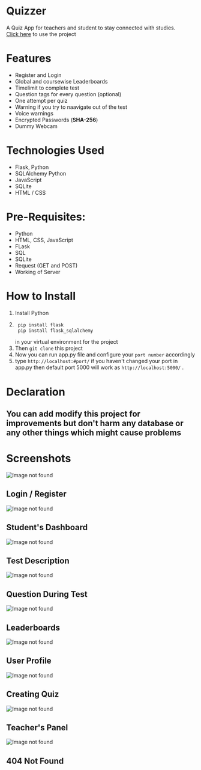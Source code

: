 # Quizzer
A Quiz App for teachers and student to stay connected with studies. <br />
[Click here](https://quizzzer.herokuapp.com/) to use the project

# Features
+ Register and Login
+ Global and coursewise Leaderboards
+ Timelimit to complete test
+ Question tags for every question (optional)
+ One attempt per quiz
+ Warning if you try to naavigate out of the test
+ Voice warnings
+ Encrypted Passwords (**SHA-256**)
+ Dummy Webcam

# Technologies Used
+ Flask, Python
+ SQLAlchemy Python
+ JavaScript
+ SQLite
+ HTML / CSS

# Pre-Requisites: 
+ Python
+ HTML, CSS, JavaScript
+ FLask
+ SQL
+ SQLite
+ Request (GET and POST)
+ Working of Server

# How to Install
1. Install Python
2. ```python
    pip install flask
    pip install flask_sqlalchemy
    ```
    in your virtual environment for the project
3. Then ```git clone``` this project
4. Now you can run app.py file and configure your ```port number``` accordingly
5. type ```http://localhost:#port/``` if you haven't changed your port in app.py then default port 5000 will work as ```http://localhost:5000/``` .

# Declaration
## You can add modify this project for improvements but don't harm any database or any other things which might cause problems

# Screenshots

![Image not found](https://github.com/kaustubh-vats/Quizzer/blob/main/screenshots/ss1.jpeg?raw=true)
## Login / Register
![Image not found](https://github.com/kaustubh-vats/Quizzer/blob/main/screenshots/ss2.jpeg?raw=true)
## Student's Dashboard
![Image not found](https://github.com/kaustubh-vats/Quizzer/blob/main/screenshots/ss3.jpeg?raw=true)
## Test Description
![Image not found](https://github.com/kaustubh-vats/Quizzer/blob/main/screenshots/ss4.jpeg?raw=true)
## Question During Test
![Image not found](https://github.com/kaustubh-vats/Quizzer/blob/main/screenshots/ss5.jpeg?raw=true)
## Leaderboards
![Image not found](https://github.com/kaustubh-vats/Quizzer/blob/main/screenshots/ss6.jpeg?raw=true)
## User Profile
![Image not found](https://github.com/kaustubh-vats/Quizzer/blob/main/screenshots/ss7.jpeg?raw=true)
## Creating Quiz
![Image not found](https://github.com/kaustubh-vats/Quizzer/blob/main/screenshots/ss8.jpeg?raw=true)
## Teacher's Panel
![Image not found](https://github.com/kaustubh-vats/Quizzer/blob/main/screenshots/ss9.jpeg?raw=true)
## 404 Not Found